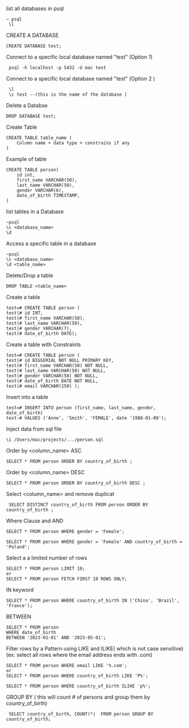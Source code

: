 list all databases in psql  
```console
~ psql
 \l 
```
CREATE  A DATABASE  
```console
CREATE DATABASE test;
```
Connect to a specific local database named "test" (Option 1)
```console
 psql -h localhost -p 5432 -U mac test
```
Connect to a specific local database named "test" (Option 2 ) 
```console
 \l
 \c test --(this is the name of the database )
```
Delete a Databse 
```console
DROP DATABASE test;
```
Create Table
```console
CREATE TABLE table_name (
    Column name + data type + constrains if any 
)
```
Example of table 
```console 
CREATE TABLE person(
    id int,
    first_name VARCHAR(50),
    last_name VARCHAR(50),
    gender VARCHAR(6),
    date_of_birth TIMESTAMP,
)
```

list tables in a Database
```console
~psql
\c <database_name>
\d
```
Access a specific table in a database
```console
~psql
\c <database_name>
\d <table_name>
```
Delete/Drop a table 
```console
DROP TABLE <table_name>
```
Create a table
```console
test=# CREATE TABLE person (
test(# id INT,
test(# first_name VARCHAR(50),
test(# last_name VARCHAR(50),
test(# gender VARCHAR(7),
test(# date_of_birth DATE);

```
Create a table with Constraints 
```console
test=# CREATE TABLE person (
test(# id BIGSERIAL NOT NULL PRIMARY KEY,
test(# first_name VARCHAR(50) NOT NULL,
test(# last_name VARCHAR(50) NOT NULL,
test(# gender VARCHAR(50) NOT NULL,
test(# date_of_birth DATE NOT NULL,
test(# email VARCHAR(150) );

```
Insert into a table
```console
test=# INSERT INTO person (first_name, last_name, gender, date_of_birth)
test-# VALUES ('Anne', 'Smith', 'FEMALE', date '1988-01-09');
```
Inject data from sql file 
```console
\i /Users/mac/projects/.../person.sql

```
Order by <column_name> ASC
```console
SELECT * FROM person ORDER BY country_of_birth ;
```

Order by <column_name> DESC
```console
SELECT * FROM person ORDER BY country_of_birth DESC ;
```
Select <column_name> and remove duplicat
```console
 SELECT DISTINCT country_of_birth FROM person ORDER BY country_of_birth ;
```

Where Clause and AND 
```console
SELECT * FROM person WHERE gender = 'Female';

SELECT * FROM person WHERE gender = 'Female' AND country_of_birth = 'Poland';
```

Select a a limited number of rows
```console
SELECT * FROM person LIMIT 10;
or 
SELECT * FROM person FETCH FIRST 10 ROWS ONLY;
```
IN keyword
```console
SELECT * FROM person WHERE country_of_birth IN ('China', 'Brazil', 'France');
```

BETWEEN
```console
SELECT * FROM person
WHERE date_of_birth 
BETWEEN '2023-01-01' AND '2023-05-01';
```


Filter rows by a Pattern using LIKE and ILIKE( which is not case sensitive)
(ex: select all rows where the email address ends with .com)
```console
SELECT * FROM person WHERE email LIKE '%.com';
or 
SELECT * FROM person WHERE country_of_birth LIKE 'P%';

SELECT * FROM person WHERE country_of_birth ILIKE 'p%';
```

GROUP BY ( this will count # of persons and group them  by country_of_birth)
```console
 SELECT country_of_birth, COUNT(*)  FROM person GROUP BY country_of_birth;
```